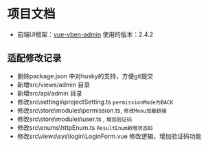 # 项目文档
- 前端UI框架：[vue-vben-admin](https://github.com/anncwb/vue-vben-admin) 使用的版本：2.4.2
## 适配修改记录
- 删除package.json 中对husky的支持，方便git提交
- 新增src/views/admin 目录
- 新增src/api/admin 目录
- 修改src\settings\projectSetting.ts `permissionMode为BACK`
- 修改src\store\modules\permission.ts, `修改Menu加载链接`
- 修改src\store\modules\user.ts , `增加验证码`
- 修改src\enums\httpEnum.ts `ResultEnum新增状态码`
- 修改src\views\sys\login\LoginForm.vue 修改逻辑，增加验证码功能
